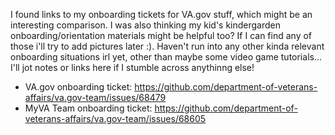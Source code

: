 I found links to my onboarding tickets for VA.gov stuff, which might be an interesting comparison.  I was also thinking my kid's kindergarden onboarding/orientation materials might be helpful too? If I can find any of those i'll try to add pictures later :). Haven't run into any other kinda relevant onboarding situations irl yet, other than maybe some video game tutorials... I'll jot notes or links here if I stumble across anythinng else!

- VA.gov onboarding ticket: https://github.com/department-of-veterans-affairs/va.gov-team/issues/68479
- MyVA Team onboarding ticket: https://github.com/department-of-veterans-affairs/va.gov-team/issues/68605
